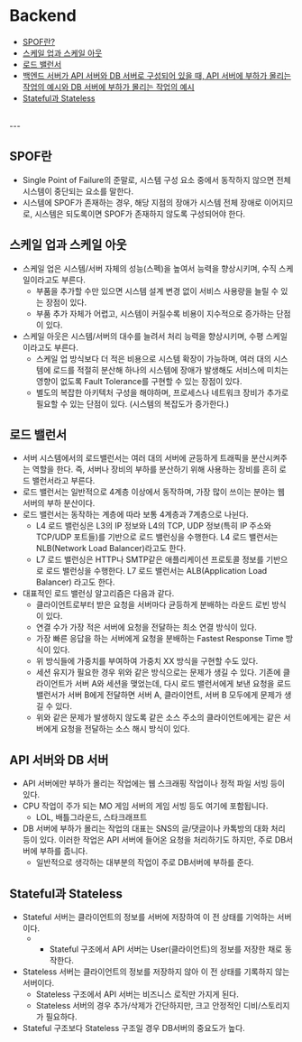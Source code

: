 # Backend

* [SPOF란?](#SPOF란)
* [스케일 업과 스케일 아웃](#스케일-업과-스케일-아웃)
* [로드 밸런서](#로드-밸런서)
* [백엔드 서버가 API 서버와 DB 서버로 구성되어 있을 때, API 서버에 부하가 몰리는 작업의 예시와 DB 서버에 부하가 몰리는 작업의 예시](#API-서버와-DB-서버)
* [Stateful과 Stateless](#Stateful과-Stateless)

<br />
---

## SPOF란

* Single Point of Failure의 준말로, 시스템 구성 요소 중에서 동작하지 않으면 전체 시스템이 중단되는 요소를 말한다.
*  시스템에 SPOF가 존재하는 경우, 해당 지점의 장애가 시스템 전체 장애로 이어지므로, 시스템은 되도록이면 SPOF가 존재하지 않도록 구성되어야 한다.

## 스케일 업과 스케일 아웃

* 스케일 업은 시스템/서버 자체의 성능(스펙)을 높여서 능력을 향상시키며, 수직 스케일이라고도 부른다.
    * 부품을 추가할 수만 있으면 시스템 설계 변경 없이 서비스 사용량을 늘릴 수 있는 장점이 있다.
    * 부품 추가 자체가 어렵고, 시스템이 커질수록 비용이 지수적으로 증가하는 단점이 있다.
* 스케일 아웃은 시스템/서버의 대수를 늘려서 처리 능력을 향상시키며, 수평 스케일이라고도 부른다.
    * 스케일 업 방식보다 더 적은 비용으로 시스템 확장이 가능하며, 여러 대의 시스템에 로드를 적절히 분산해 하나의 시스템에 장애가 발생해도 서비스에 미치는 영향이 없도록 Fault Tolerance를 구현할 수 있는 장점이 있다.
    * 별도의 복잡한 아키텍처 구성을 해야하며, 프로세스나 네트워크 장비가 추가로 필요할 수 있는 단점이 있다. (시스템의 복잡도가 증가한다.)

## 로드 밸런서

* 서버 시스템에서의 로드밸런서는 여러 대의 서버에 균등하게 트래픽을 분산시켜주는 역할을 한다. 즉, 서버나 장비의 부하를 분산하기 위해 사용하는 장비를 흔히 로드 밸런서라고 부른다.
* 로드 밸런서는 일반적으로 4계층 이상에서 동작하며, 가장 많이 쓰이는 분야는 웹 서버의 부하 분산이다.
* 로드 밸런서는 동작하는 계층에 따라 보통 4계층과 7계층으로 나뉜다.
    * L4 로드 밸런싱은 L3의 IP 정보와 L4의 TCP, UDP 정보(특히 IP 주소와 TCP/UDP 포트들)를 기반으로 로드 밸런싱을 수행한다. L4 로드 밸런서는 NLB(Network Load Balancer)라고도 한다.
    * L7 로드 밸런싱은 HTTP나 SMTP같은 애플리케이션 프로토콜 정보를 기반으로 로드 밸런싱을 수행한다. L7 로드 밸런서는 ALB(Application Load Balancer) 라고도 한다.
* 대표적인 로드 밸런싱 알고리즘은 다음과 같다.
    * 클라이언트로부터 받은 요청을 서버마다 균등하게 분배하는 라운드 로빈 방식이 있다.
    * 연결 수가 가장 적은 서버에 요청을 전달하는 최소 연결 방식이 있다.
    * 가장 빠른 응답을 하는 서버에게 요청을 분배하는 Fastest Response Time 방식이 있다.
    * 위 방식들에 가중치를 부여하여 가중치 XX 방식을 구현할 수도 있다.
    * 세션 유지가 필요한 경우 위와 같은 방식으로는 문제가 생길 수 있다. 기존에 클라이언트가 서버 A와 세션을 맺었는데, 다시 로드 밸런서에게 보낸 요청을 로드 밸런서가 서버 B에게 전달하면 서버 A, 클라이언트, 서버 B 모두에게 문제가 생길 수 있다.
    * 위와 같은 문제가 발생하지 않도록 같은 소스 주소의 클라이언트에게는 같은 서버에게 요청을 전달하는 소스 해시 방식이 있다.

## API 서버와 DB 서버

* API 서버에만 부하가 몰리는 작업에는 웹 스크래핑 작업이나 정적 파일 서빙 등이 있다.
* CPU 작업이 주가 되는 MO 게임 서버의 게임 서빙 등도 여기에 포함됩니다.
    * LOL, 배틀그라운드, 스타크래프트
* DB 서버에 부하가 몰리는 작업의 대표는 SNS의 글/댓글이나 카톡방의 대화 처리 등이 있다. 이러한 작업은 API 서버에 들어온 요청을 처리하기도 하지만, 주로 DB서버에 부하를 줍니다. 
    * 일반적으로 생각하는 대부분의 작업이 주로 DB서버에 부하를 준다.

## Stateful과 Stateless

* Stateful 서버는 클라이언트의 정보를 서버에 저장하여 이 전 상태를 기억하는 서버이다.
    * * Stateful 구조에서 API 서버는 User(클라이언트)의 정보를 저장한 채로 동작한다.
* Stateless 서버는 클라이언트의 정보를 저장하지 않아 이 전 상태를 기록하지 않는 서버이다.
    * Stateless 구조에서 API 서버는 비즈니스 로직만 가지게 된다.
    * Stateless 서버의 경우 추가/삭제가 간단하지만, 크고 안정적인 디비/스토리지가 필요하다.
* Stateful 구조보다 Stateless 구조일 경우 DB서버의 중요도가 높다.
